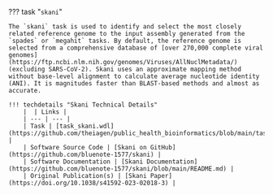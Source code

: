 ??? task "`skani`"

<!-- if: theiaviral -->
    The `skani` task is used to identify and select the most closely related reference genome to the input assembly generated from the `spades` or `megahit` tasks. By default, the reference genome is selected from a comprehensive database of [over 270,000 complete viral genomes](https://ftp.ncbi.nlm.nih.gov/genomes/Viruses/AllNuclMetadata/) (excluding SARS-CoV-2). Skani uses an approximate mapping method without base-level alignment to calculate average nucleotide identity (ANI). It is magnitudes faster than BLAST-based methods and almost as accurate.
<!-- endif -->
    !!! techdetails "Skani Technical Details"
        |  | Links |
        | --- | --- |
        | Task | [task_skani.wdl](https://github.com/theiagen/public_health_bioinformatics/blob/main/tasks/taxon_id/task_skani.wdl) |
        | Software Source Code | [Skani on GitHub](https://github.com/bluenote-1577/skani) |
        | Software Documentation | [Skani Documentation](https://github.com/bluenote-1577/skani/blob/main/README.md) |
        | Original Publication(s) | [Skani Paper](https://doi.org/10.1038/s41592-023-02018-3) |